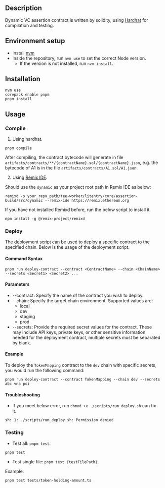 ## Description

Dynamic VC assertion contract is written by solidity, using [Hardhat](https://hardhat.org) for compilation and testing.

## Environment setup

-   Install [nvm](https://github.com/nvm-sh/nvm)
-   Inside the repository, run `nvm use` to set the correct Node version.
    -   If the version is not installed, run `nvm install`.

## Installation

```shell
nvm use
corepack enable pnpm
pnpm install
```

## Usage

### Compile

1. Using hardhat.

```shell
pnpm compile
```

After compiling, the contract bytecode will generate in file `artifacts/contracts/**/{contractName}.sol/{contractName}.json`, e.g. the bytecode of A1 is in the file `artifacts/contracts/A1.sol/A1.json`.

2. Using [Remix IDE](https://remix.ethereum.org).

Should use the `dynamic` as your project root path in Remix IDE as below:

```shell
remixd -s your_repo_path/tee-worker/litentry/core/assertion-build/src/dynamic --remix-ide https://remix.ethereum.org
```

If you have not installed Remixd before, run the below script to install it.

```shell
npm install -g @remix-project/remixd
```

### Deploy

The deployment script can be used to deploy a specific contract to the specified chain. Below is the usage of the deployment script.

#### Command Syntax

```shell
pnpm run deploy-contract --contract <ContractName> --chain <ChainName> --secrets <Secret1> <Secret2> ...
```

#### Parameters

-   --contract: Specify the name of the contract you wish to deploy.
-   --chain: Specify the target chain environment. Supported values are:
    -   local
    -   dev
    -   staging
    -   prod
-   --secrets: Provide the required secret values for the contract. These may include API keys, private keys, or other sensitive information needed for the deployment contract, multiple secrets must be separated by blank.

#### Example

To deploy the `TokenMapping` contract to the `dev` chain with specific secrets, you would run the following command:

```shell
pnpm run deploy-contract --contract TokenMapping --chain dev --secrets abc vna poi
```

#### Troubleshooting

-   If you meet below error, run `chmod +x ./scripts/run_deploy.sh` can fix it.

```plain
sh: 1: ./scripts/run_deploy.sh: Permission denied
```

### Testing

-   Test all: `pnpm test`.

```shell
pnpm test
```

-   Test single file: `pnpm test {testFilePath}`.

Example:

```shell
pnpm test tests/token-holding-amount.ts
```
